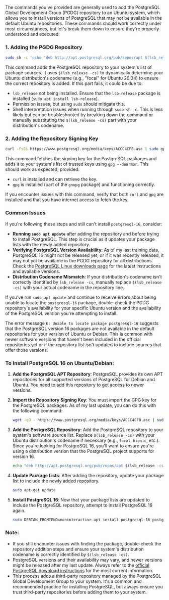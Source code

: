 The commands you've provided are generally used to add the PostgreSQL Global Development Group (PGDG) repository to an Ubuntu system, which allows you to install versions of PostgreSQL that may not be available in the default Ubuntu repositories. These commands should work correctly under most circumstances, but let's break them down to ensure they're properly understood and executed:

### 1. Adding the PGDG Repository

```bash
sudo sh -c 'echo "deb http://apt.postgresql.org/pub/repos/apt $(lsb_release -cs)-pgdg main" > /etc/apt/sources.list.d/pgdg.list'
```

This command adds the PostgreSQL repository to your system's list of package sources. It uses `$(lsb_release -cs)` to dynamically determine your Ubuntu distribution's codename (e.g., "focal" for Ubuntu 20.04) to ensure the correct repository is added. If this part fails, it could be due to:

- `lsb_release` not being installed. Ensure that the `lsb-release` package is installed (`sudo apt install lsb-release`).
- Permission issues, but using `sudo` should mitigate this.
- Shell interpretation issues when running through `sudo sh -c`. This is less likely but can be troubleshooted by breaking down the command or manually substituting the `$(lsb_release -cs)` part with your distribution's codename.

### 2. Adding the Repository Signing Key

```bash
curl -fsSL https://www.postgresql.org/media/keys/ACCC4CF8.asc | sudo gpg --dearmor -o /etc/apt/trusted.gpg.d/postgresql.gpg
```

This command fetches the signing key for the PostgreSQL packages and adds it to your system's list of trusted keys using `gpg --dearmor`. This should work as expected, provided:

- `curl` is installed and can retrieve the key.
- `gpg` is installed (part of the `gnupg` package) and functioning correctly.

If you encounter issues with this command, verify that both `curl` and `gpg` are installed and that you have internet access to fetch the key.

### Common Issues

If you're following these steps and still can't install `postgresql-16`, consider:

- **Running `sudo apt update`** after adding the repository and before trying to install PostgreSQL. This step is crucial as it updates your package lists with the newly added repository.
- **Verifying PostgreSQL Version Availability**: As of my last training data, PostgreSQL 16 might not be released yet, or if it was recently released, it may not yet be available in the PGDG repository for all distributions. Check the [PostgreSQL Linux downloads page](https://www.postgresql.org/download/linux/ubuntu/) for the latest instructions and available versions.
- **Distribution Codename Mismatch**: If your distribution's codename isn't correctly identified by `lsb_release -cs`, manually replace `$(lsb_release -cs)` with your actual codename in the repository line.

If you've run `sudo apt update` and continue to receive errors about being unable to locate the `postgresql-16` package, double-check the PGDG repository's availability for your specific Ubuntu version and the availability of the PostgreSQL version you're attempting to install.

The error message `E: Unable to locate package postgresql-16` suggests that the PostgreSQL version 16 packages are not available in the default repositories for your version of Ubuntu or Debian. This is common with newer software versions that haven't been included in the official repositories yet or if the repository list isn't updated to include sources that offer those versions.

### To Install PostgreSQL 16 on Ubuntu/Debian:

1. **Add the PostgreSQL APT Repository**:
   PostgreSQL provides its own APT repositories for all supported versions of PostgreSQL for Debian and Ubuntu. You need to add this repository to get access to newer versions.

2. **Import the Repository Signing Key**:
   You must import the GPG key for the PostgreSQL packages. As of my last update, you can do this with the following command:

   ```bash
   wget -qO - https://www.postgresql.org/media/keys/ACCC4CF8.asc | sudo tee /etc/apt/trusted.gpg.d/postgresql.asc
   ```

3. **Add the PostgreSQL Repository**:
   Add the PostgreSQL repository to your system's software source list. Replace `$(lsb_release -cs)` with your Ubuntu distribution's codename if necessary (e.g., `focal`, `bionic`, etc.). Since you're looking for PostgreSQL 16, you'll want to ensure you're using a distribution version that the PostgreSQL project supports for version 16.

   ```bash
   echo "deb http://apt.postgresql.org/pub/repos/apt $(lsb_release -cs)-pgdg main" | sudo tee /etc/apt/sources.list.d/pgdg.list
   ```

4. **Update Package Lists**:
   After adding the repository, update your package list to include the newly added repository.

   ```bash
   sudo apt-get update
   ```

5. **Install PostgreSQL 16**:
   Now that your package lists are updated to include the PostgreSQL repository, attempt to install PostgreSQL 16 again.

   ```bash
   sudo DEBIAN_FRONTEND=noninteractive apt install postgresql-16 postgresql-contrib-16 -y
   ```

### Note:
- If you still encounter issues with finding the package, double-check the repository addition steps and ensure your system's distribution codename is correctly identified by `$(lsb_release -cs)`.
- PostgreSQL versions and their availability may vary, and newer versions might be released after my last update. Always refer to the [official PostgreSQL download instructions](https://www.postgresql.org/download/linux/ubuntu/) for the most current information.
- This process adds a third-party repository managed by the PostgreSQL Global Development Group to your system. It's a common and recommended practice for installing PostgreSQL, but always ensure you trust third-party repositories before adding them to your system.
